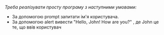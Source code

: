 _Треба реалізувати просту програму з наступними умовами:_

* За допомогою prompt запитати ім'я користувача.
* За допомогою alert вивести "Hello, John! How are you?" , де John це те, що ввів користувач